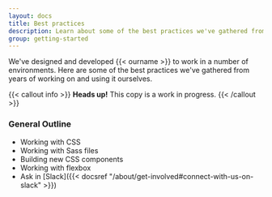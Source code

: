 ```yaml
---
layout: docs
title: Best practices
description: Learn about some of the best practices we've gathered from years of working on and using Arizona Bootstrap.
group: getting-started
---
```


We've designed and developed {{< ourname >}} to work in a number of environments. Here are some of the best practices we've gathered from years of working on and using it ourselves.

{{< callout info >}}
**Heads up!** This copy is a work in progress.
{{< /callout >}}

### General Outline

- Working with CSS
- Working with Sass files
- Building new CSS components
- Working with flexbox
- Ask in [Slack]({{< docsref "/about/get-involved#connect-with-us-on-slack" >}})
